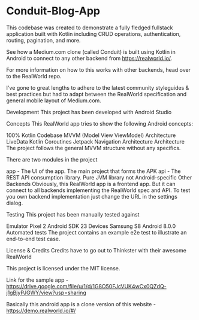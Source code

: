 # Conduit-Blog-App
This codebase was created to demonstrate a fully fledged fullstack application built with Kotlin including CRUD operations, authentication, routing, pagination, and more.

See how a Medium.com clone (called Conduit) is built using Kotlin in Android to connect to any other backend from https://realworld.io/.

For more information on how to this works with other backends, head over to the RealWorld repo.

I've gone to great lengths to adhere to the latest community styleguides & best practices but had to adapt between the RealWorld specification and general mobile layout of Medium.com.

Development
This project has been developed with Android Studio

Concepts
This RealWorld app tries to show the following Android concepts:

100% Kotlin Codebase
MVVM (Model View ViewModel) Architecture
LiveData
Kotlin Coroutines
Jetpack Navigation Architecture
Architecture
The project follows the general MVVM structure without any specifics.

There are two modules in the project

app - The UI of the app. The main project that forms the APK
api - The REST API consumption library. Pure JVM library not Android-specific
Other Backends
Obviously, this RealWorld app is a frontend app. But it can connect to all backends implementing the RealWorld spec and API. To test you own backend implementation just change the URL in the settings dialog.

Testing
This project has been manually tested against

Emulator
Pixel 2 Android SDK 23
Devices
Samsung S8 Android 8.0.0
Automated tests
The project contains an example e2e test to illustrate an end-to-end test case.

License & Credits
Credits have to go out to Thinkster with their awesome RealWorld

This project is licensed under the MIT license.

Link for the sample app - https://drive.google.com/file/u/1/d/1G8O50FJcVUK4wCx0QZdQ-j1gBjyPJGWY/view?usp=sharing

Basically this android app is a clone version of this website - https://demo.realworld.io/#/
